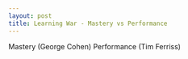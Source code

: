 ```yaml
---
layout: post
title: Learning War - Mastery vs Performance
---
```


Mastery (George Cohen)
Performance (Tim Ferriss)

